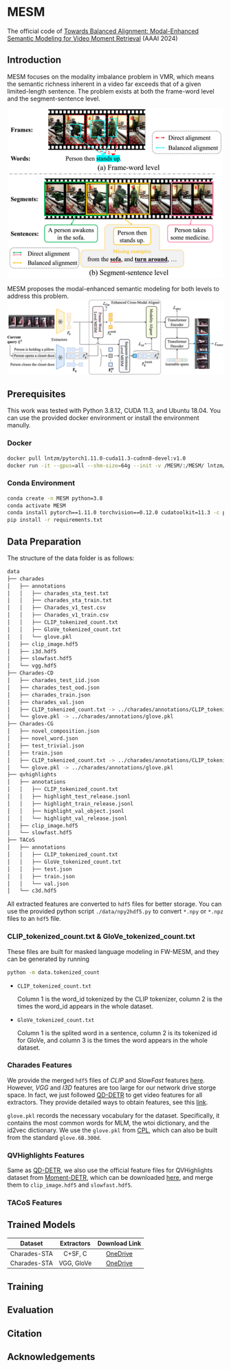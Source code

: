 # MESM
The official code of [Towards Balanced Alignment: Modal-Enhanced Semantic Modeling for Video Moment Retrieval](https://arxiv.org/abs/2312.12155) (AAAI 2024)

## Introduction
MESM focuses on the modality imbalance problem in VMR, which means the semantic richness inherent in a video far exceeds that of a given limited-length sentence. The problem exists at both the frame-word level and the segment-sentence level.

<div align="center">
    <img src="images/motivation.png" width="500px">
</div>

MESM proposes the modal-enhanced semantic modeling for both levels to address this problem.
![Pipeline](images/pipeline.png)

## Prerequisites
This work was tested with Python 3.8.12, CUDA 11.3, and Ubuntu 18.04. You can use the provided docker environment or install the environment manully.

### Docker
```bash
docker pull lntzm/pytorch1.11.0-cuda11.3-cudnn8-devel:v1.0
docker run -it --gpus=all --shm-size=64g --init -v /MESM/:/MESM/ lntzm/pytorch1.11.0-cuda11.3-cudnn8-devel:v1.0 /bin/bash
```

### Conda Environment
```bash
conda create -n MESM python=3.8
conda activate MESM
conda install pytorch==1.11.0 torchvision==0.12.0 cudatoolkit=11.3 -c pytorch
pip install -r requirements.txt
```

## Data Preparation
The structure of the data folder is as follows:
```bash
data
├── charades
│   ├── annotations
│   │   ├── charades_sta_test.txt
│   │   ├── charades_sta_train.txt
│   │   ├── Charades_v1_test.csv
│   │   ├── Charades_v1_train.csv
│   │   ├── CLIP_tokenized_count.txt
│   │   ├── GloVe_tokenized_count.txt
│   │   └── glove.pkl
│   ├── clip_image.hdf5
│   ├── i3d.hdf5
│   ├── slowfast.hdf5
│   └── vgg.hdf5
├── Charades-CD
│   ├── charades_test_iid.json
│   ├── charades_test_ood.json
│   ├── charades_train.json
│   ├── charades_val.json
│   ├── CLIP_tokenized_count.txt -> ../charades/annotations/CLIP_tokenized_count.txt
│   └── glove.pkl -> ../charades/annotations/glove.pkl
├── Charades-CG
│   ├── novel_composition.json
│   ├── novel_word.json
│   ├── test_trivial.json
│   ├── train.json
│   ├── CLIP_tokenized_count.txt -> ../charades/annotations/CLIP_tokenized_count.txt
│   └── glove.pkl -> ../charades/annotations/glove.pkl
├── qvhighlights
│   ├── annotations
│   │   ├── CLIP_tokenized_count.txt
│   │   ├── highlight_test_release.jsonl
│   │   ├── highlight_train_release.jsonl
│   │   ├── highlight_val_object.jsonl
│   │   └── highlight_val_release.jsonl
│   ├── clip_image.hdf5
│   └── slowfast.hdf5
├── TACoS
│   ├── annotations
│   │   ├── CLIP_tokenized_count.txt
│   │   ├── GloVe_tokenized_count.txt
│   │   ├── test.json
│   │   ├── train.json
│   │   └── val.json
│   └── c3d.hdf5
```
All extracted features are converted to `hdf5` files for better storage. You can use the provided python script `./data/npy2hdf5.py` to convert `*.npy` or `*.npz` files to an `hdf5` file.

### CLIP_tokenized_count.txt & GloVe_tokenized_count.txt
These files are built for masked language modeling in FW-MESM, and they can be generated by running
```bash
python -m data.tokenized_count
```

- `CLIP_tokenized_count.txt`
    
    Column 1 is the word_id tokenized by the CLIP tokenizer, column 2 is the times the word_id appears in the whole dataset.

- `GloVe_tokenized_count.txt`
    
    Column 1 is the splited word in a sentence, column 2 is its tokenized id for GloVe, and column 3 is the times the word appears in the whole dataset.


### Charades Features
We provide the merged `hdf5` files of *CLIP* and *SlowFast* features [here](https://mailustceducn-my.sharepoint.com/:f:/g/personal/liuzhihang_mail_ustc_edu_cn/EuzuWDwYPX1Kvceb9px5Y1YBHmSfL_1ptk8CVuInCyDBdg?e=e14Qam). However, *VGG* and *I3D* features are too large for our network drive storge space. In fact, we just followed [QD-DETR](https://github.com/wjun0830/QD-DETR) to get video features for all extractors. They provide detailed ways to obtain features, see this [link](https://github.com/wjun0830/QD-DETR/issues/1#issuecomment-1493414922).

`glove.pkl` records the necessary vocabulary for the dataset. Specifically, it contains the most common words for MLM, the wtoi dictionary, and the id2vec dictionary. We use the `glove.pkl` from [CPL](https://github.com/minghangz/cpl/blob/main/data/charades/glove.pkl), which can also be built from the standard `glove.6B.300d`.


### QVHighlights Features
Same as [QD-DETR](https://github.com/wjun0830/QD-DETR), we also use the official feature files for QVHighlights dataset from [Moment-DETR](https://github.com/jayleicn/moment_detr), which can be downloaded [here](https://drive.google.com/file/d/1Hiln02F1NEpoW8-iPZurRyi-47-W2_B9/view?usp=sharing), and merge them to `clip_image.hdf5` and `slowfast.hdf5`.

### TACoS Features

## Trained Models
| Dataset | Extractors | Download Link |
| :--: | :--: | :--: |
| Charades-STA | C+SF, C | [OneDrive](https://mailustceducn-my.sharepoint.com/:f:/g/personal/liuzhihang_mail_ustc_edu_cn/EnpsfEa7bl5DoLINN0vlHYwBf_pNBSL1-uc5Mm34NwioYg?e=zqwtZD) |
| Charades-STA | VGG, GloVe | [OneDrive](https://mailustceducn-my.sharepoint.com/:f:/g/personal/liuzhihang_mail_ustc_edu_cn/EmdVX_iFFhZDqZbs6w2trcUBuSvV7kFdrPZEMNwYsVX0Wg?e=B93ns1) |

## Training

## Evaluation

## Citation

## Acknowledgements

